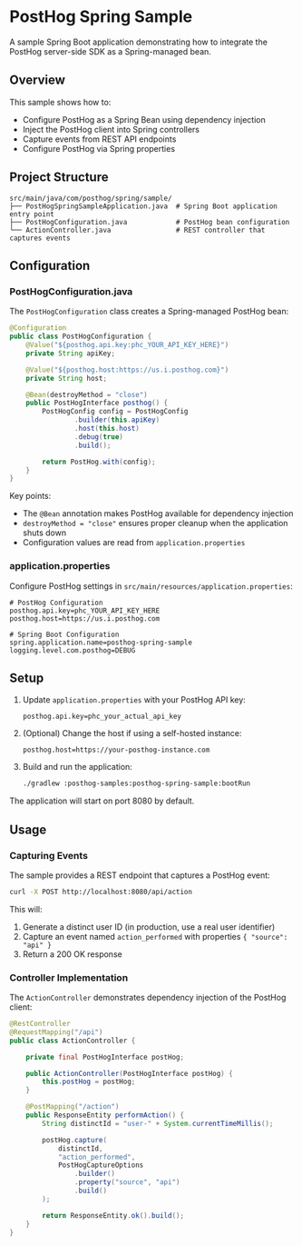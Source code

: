 # PostHog Spring Sample

A sample Spring Boot application demonstrating how to integrate the PostHog server-side SDK as a Spring-managed bean.

## Overview

This sample shows how to:

- Configure PostHog as a Spring Bean using dependency injection
- Inject the PostHog client into Spring controllers
- Capture events from REST API endpoints
- Configure PostHog via Spring properties

## Project Structure

```
src/main/java/com/posthog/spring/sample/
├── PostHogSpringSampleApplication.java  # Spring Boot application entry point
├── PostHogConfiguration.java            # PostHog bean configuration
└── ActionController.java                # REST controller that captures events
```

## Configuration

### PostHogConfiguration.java

The `PostHogConfiguration` class creates a Spring-managed PostHog bean:

```java
@Configuration
public class PostHogConfiguration {
    @Value("${posthog.api.key:phc_YOUR_API_KEY_HERE}")
    private String apiKey;

    @Value("${posthog.host:https://us.i.posthog.com}")
    private String host;

    @Bean(destroyMethod = "close")
    public PostHogInterface posthog() {
        PostHogConfig config = PostHogConfig
                .builder(this.apiKey)
                .host(this.host)
                .debug(true)
                .build();

        return PostHog.with(config);
    }
}
```

Key points:

- The `@Bean` annotation makes PostHog available for dependency injection
- `destroyMethod = "close"` ensures proper cleanup when the application shuts down
- Configuration values are read from `application.properties`

### application.properties

Configure PostHog settings in `src/main/resources/application.properties`:

```properties
# PostHog Configuration
posthog.api.key=phc_YOUR_API_KEY_HERE
posthog.host=https://us.i.posthog.com

# Spring Boot Configuration
spring.application.name=posthog-spring-sample
logging.level.com.posthog=DEBUG
```

## Setup

1. Update `application.properties` with your PostHog API key:

   ```properties
   posthog.api.key=phc_your_actual_api_key
   ```

2. (Optional) Change the host if using a self-hosted instance:

   ```properties
   posthog.host=https://your-posthog-instance.com
   ```

3. Build and run the application:
   ```bash
   ./gradlew :posthog-samples:posthog-spring-sample:bootRun
   ```

The application will start on port 8080 by default.

## Usage

### Capturing Events

The sample provides a REST endpoint that captures a PostHog event:

```bash
curl -X POST http://localhost:8080/api/action
```

This will:

1. Generate a distinct user ID (in production, use a real user identifier)
2. Capture an event named `action_performed` with properties `{ "source": "api" }`
3. Return a 200 OK response

### Controller Implementation

The `ActionController` demonstrates dependency injection of the PostHog client:

```java
@RestController
@RequestMapping("/api")
public class ActionController {

    private final PostHogInterface postHog;

    public ActionController(PostHogInterface postHog) {
        this.postHog = postHog;
    }

    @PostMapping("/action")
    public ResponseEntity performAction() {
        String distinctId = "user-" + System.currentTimeMillis();

        postHog.capture(
            distinctId,
            "action_performed",
            PostHogCaptureOptions
                .builder()
                .property("source", "api")
                .build()
        );

        return ResponseEntity.ok().build();
    }
}
```
